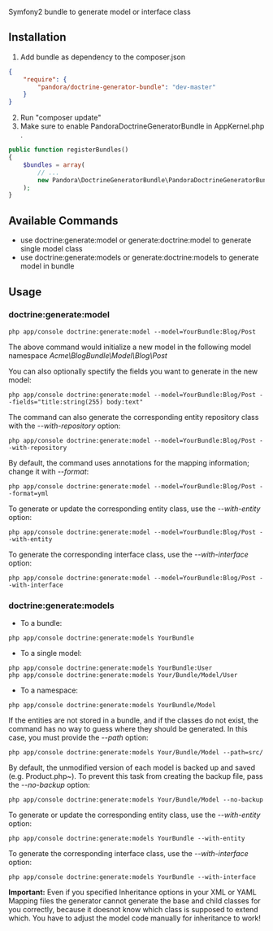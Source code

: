 Symfony2 bundle to generate model or interface class

Installation
------------

1. Add bundle as dependency to the composer.json
``` json
{
    "require": {
        "pandora/doctrine-generator-bundle": "dev-master"
    }
}
```
2. Run "composer update"
3. Make sure to enable PandoraDoctrineGeneratorBundle in AppKernel.php .
``` php
public function registerBundles()
{
    $bundles = array(
        // ...
        new Pandora\DoctrineGeneratorBundle\PandoraDoctrineGeneratorBundle(),
    );
}
```
Available Commands
------------------

* use doctrine:generate:model or generate:doctrine:model to generate single model class
* use doctrine:generate:models or generate:doctrine:models to generate model in bundle

Usage
-----

### doctrine:generate:model

```
php app/console doctrine:generate:model --model=YourBundle:Blog/Post
```

The above command would initialize a new model in the following model namespace
*Acme\BlogBundle\Model\Blog\Post*

You can also optionally spectify the fields you want to generate in the new model:

```
php app/console doctrine:generate:model --model=YourBundle:Blog/Post --fields="title:string(255) body:text"
```

The command can also generate the corresponding entity repository class with the
*--with-repository* option:

```
php app/console doctrine:generate:model --model=YourBundle:Blog/Post --with-repository
```

By default, the command uses annotations for the mapping information; change it
with *--format*:

```
php app/console doctrine:generate:model --model=YourBundle:Blog/Post --format=yml
```

To generate or update the corresponding entity class, use the *--with-entity* option:

```
php app/console doctrine:generate:model --model=YourBundle:Blog/Post --with-entity
```

To generate the corresponding interface class, use the *--with-interface* option:

```
php app/console doctrine:generate:model --model=YourBundle:Blog/Post --with-interface
```

### doctrine:generate:models

* To a bundle:

```
php app/console doctrine:generate:models YourBundle
```

* To a single model:

```
php app/console doctrine:generate:models YourBundle:User
php app/console doctrine:generate:models Your/Bundle/Model/User
```

* To a namespace:

```
php app/console doctrine:generate:models YourBundle/Model
```

If the entities are not stored in a bundle, and if the classes do not exist,
the command has no way to guess where they should be generated. In this case,
you must provide the *--path* option:


```
php app/console doctrine:generate:models Your/Bundle/Model --path=src/
```

By default, the unmodified version of each model is backed up and saved
(e.g. Product.php~). To prevent this task from creating the backup file,
pass the *--no-backup* option:

```
php app/console doctrine:generate:models Your/Bundle/Model --no-backup
```

To generate or update the corresponding entity class, use the *--with-entity* option:

```
php app/console doctrine:generate:models YourBundle --with-entity
```

To generate the corresponding interface class, use the *--with-interface* option:

```
php app/console doctrine:generate:models YourBundle --with-interface
```

**Important:** Even if you specified Inheritance options in your
XML or YAML Mapping files the generator cannot generate the base and
child classes for you correctly, because it doesnot know which
class is supposed to extend which. You have to adjust the model
code manually for inheritance to work!
